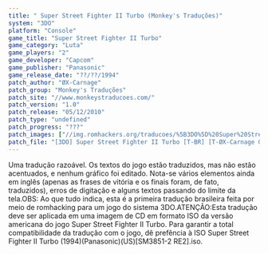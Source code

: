 ```yaml
---
title: " Super Street Fighter II Turbo (Monkey's Traduções)"
system: "3DO"
platform: "Console"
game_title: "Super Street Fighter II Turbo"
game_category: "Luta"
game_players: "2"
game_developer: "Capcom"
game_publisher: "Panasonic"
game_release_date: "??/??/1994"
patch_author: "ØX-Carnage"
patch_group: "Monkey's Traduções"
patch_site: "//www.monkeystraducoes.com/"
patch_version: "1.0"
patch_release: "05/12/2010"
patch_type: "undefined"
patch_progress: "???"
patch_images: ["//img.romhackers.org/traducoes/%5B3DO%5D%20Super%20Street%20Fighter%20II%20Turbo%20-%20Monkey's%20Tradu%C3%A7%C3%B5es%20-%201.png","//img.romhackers.org/traducoes/%5B3DO%5D%20Super%20Street%20Fighter%20II%20Turbo%20-%20Monkey's%20Tradu%C3%A7%C3%B5es%20-%202.png","//img.romhackers.org/traducoes/%5B3DO%5D%20Super%20Street%20Fighter%20II%20Turbo%20-%20Monkey's%20Tradu%C3%A7%C3%B5es%20-%203.png"]
patch_file: "[3DO] Super Street Fighter II Turbo [T-BR] [T-ØX-Carnage G-Monkey's Traduções] [V-1.0 A-2010].zip"
---
```

Uma tradução razoável. Os textos do jogo estão traduzidos, mas não estão acentuados, e nenhum gráfico foi editado. Nota-se vários elementos ainda em inglês (apenas as frases de vitória e os finais foram, de fato, traduzidos), erros de digitação e alguns textos passando do limite da tela.OBS: Ao que tudo indica, esta é a primeira tradução brasileira feita por meio de romhacking para um jogo do sistema 3DO.ATENÇÃO:Esta tradução deve ser aplicada em uma imagem de CD em formato ISO da versão americana do jogo Super Street Fighter II Turbo. Para garantir a total compatibilidade da tradução com o jogo, dê prefência à ISO Super Street Fighter II Turbo (1994)(Panasonic)(US)[SM3851-2 RE2].iso.